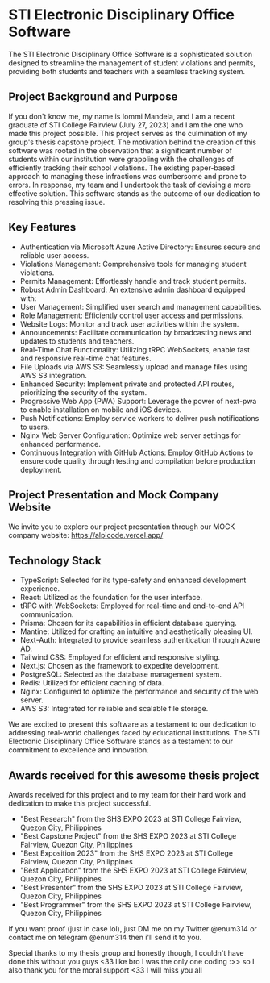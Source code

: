 # STI Electronic Disciplinary Office Software
The STI Electronic Disciplinary Office Software is a sophisticated solution designed to streamline the management of student violations and permits, providing both students and teachers with a seamless tracking system.

## Project Background and Purpose
If you don't know me, my name is Iommi Mandela, and I am a recent graduate of STI College Fairview (July 27, 2023) and I am the one who made this project possible. This project serves as the culmination of my group's thesis capstone project. The motivation behind the creation of this software was rooted in the observation that a significant number of students within our institution were grappling with the challenges of efficiently tracking their school violations. The existing paper-based approach to managing these infractions was cumbersome and prone to errors. In response, my team and I undertook the task of devising a more effective solution. This software stands as the outcome of our dedication to resolving this pressing issue.

## Key Features
- Authentication via Microsoft Azure Active Directory: Ensures secure and reliable user access.
- Violations Management: Comprehensive tools for managing student violations.
- Permits Management: Effortlessly handle and track student permits.
- Robust Admin Dashboard: An extensive admin dashboard equipped with:
- User Management: Simplified user search and management capabilities.
- Role Management: Efficiently control user access and permissions.
- Website Logs: Monitor and track user activities within the system.
- Announcements: Facilitate communication by broadcasting news and updates to students and teachers.
- Real-Time Chat Functionality: Utilizing tRPC WebSockets, enable fast and responsive real-time chat features.
- File Uploads via AWS S3: Seamlessly upload and manage files using AWS S3 integration.
- Enhanced Security: Implement private and protected API routes, prioritizing the security of the system.
- Progressive Web App (PWA) Support: Leverage the power of next-pwa to enable installation on mobile and iOS devices.
- Push Notifications: Employ service workers to deliver push notifications to users.
- Nginx Web Server Configuration: Optimize web server settings for enhanced performance.
- Continuous Integration with GitHub Actions: Employ GitHub Actions to ensure code quality through testing and compilation before production deployment.

## Project Presentation and Mock Company Website
We invite you to explore our project presentation through our MOCK company website: https://alpicode.vercel.app/

## Technology Stack
- TypeScript: Selected for its type-safety and enhanced development experience.
- React: Utilized as the foundation for the user interface.
- tRPC with WebSockets: Employed for real-time and end-to-end API communication.
- Prisma: Chosen for its capabilities in efficient database querying.
- Mantine: Utilized for crafting an intuitive and aesthetically pleasing UI.
- Next-Auth: Integrated to provide seamless authentication through Azure AD.
- Tailwind CSS: Employed for efficient and responsive styling.
- Next.js: Chosen as the framework to expedite development.
- PostgreSQL: Selected as the database management system.
- Redis: Utilized for efficient caching of data.
- Nginx: Configured to optimize the performance and security of the web server.
- AWS S3: Integrated for reliable and scalable file storage.

We are excited to present this software as a testament to our dedication to addressing real-world challenges faced by educational institutions. The STI Electronic Disciplinary Office Software stands as a testament to our commitment to excellence and innovation.

## Awards received for this awesome thesis project
Awards received for this project and to my team for their hard work and dedication to make this project successful.
- "Best Research"  from the SHS EXPO 2023 at STI College Fairview, Quezon City, Philippines
- "Best Capstone Project" from the SHS EXPO 2023 at STI College Fairview, Quezon City, Philippines
- "Best Exposition 2023" from the SHS EXPO 2023 at STI College Fairview, Quezon City, Philippines
- "Best Application" from the SHS EXPO 2023 at STI College Fairview, Quezon City, Philippines
- "Best Presenter" from the SHS EXPO 2023 at STI College Fairview, Quezon City, Philippines
- "Best Programmer" from the SHS EXPO 2023 at STI College Fairview, Quezon City, Philippines

If you want proof (just in case lol), just DM me on my Twitter @enum314 or contact me on telegram @enum314 then i'll send it to you.

Special thanks to my thesis group and honestly though, I couldn't have done this without you guys <33 like bro I was the only one coding :>> so I also thank you for the moral support <33
I will miss you all
